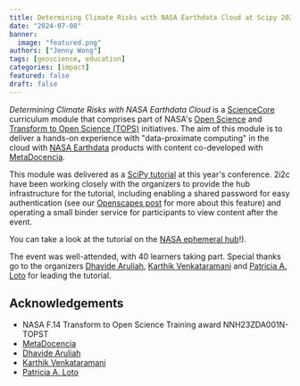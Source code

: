 ```yaml
---
title: Determining Climate Risks with NASA Earthdata Cloud at Scipy 2024 
date: "2024-07-08"
banner:
  image: "featured.png"
authors: ["Jenny Wong"]
tags: [geoscience, education]
categories: [impact]
featured: false
draft: false
---
```


*Determining Climate Risks with NASA Earthdata Cloud* is a [ScienceCore](https://www.nasa.gov/centers-and-facilities/marshall/nasa-boosts-open-science-through-innovative-training/) curriculum module that comprises part of NASA's [Open Science](https://science.nasa.gov/open-science-overview) and [Transform to Open Science (TOPS)](https://nasa.github.io/Transform-to-Open-Science/) initiatives.
The aim of this module is to deliver a hands-on experience with "data-proximate computing" in the cloud with [NASA Earthdata](https://www.earthdata.nasa.gov/) products with content co-developed with [MetaDocencia](https://www.metadocencia.org/).

This module was delivered as a [SciPy tutorial](https://cfp.scipy.org/2024/talk/3DVH7S/) at this year's conference. 2i2c have been working closely with the organizers to provide the hub infrastructure for the tutorial, including enabling a shared password for easy authentication (see our [Openscapes post](/blog/2024/openscapes-sbg-workshop/index) for more about this feature) and operating a small binder service for participants to view content after the event.

You can take a look at the tutorial on the [NASA ephemeral hub](https://binder.opensci.2i2c.cloud/v2/gh/ScienceCore/scipy-2024-climaterisk/HEAD?labpath=00_Introduction_Setup%2F01_Initial_Setup.ipynb)!).

The event was well-attended, with 40 learners taking part. Special thanks go to the organizers [Dhavide Aruliah](https://github.com/dhavide), [Karthik Venkataramani](https://www.linkedin.com/in/karthikvenkataramani/) and [Patricia A. Loto](https://github.com/patriloto) for leading the tutorial.

## Acknowledgements

- NASA F.14 Transform to Open Science Training award NNH23ZDA001N-TOPST
- [MetaDocencia](https://www.metadocencia.org/en/proyecto/nasa-2i2c/)
- [Dhavide Aruliah](https://github.com/dhavide)
- [Karthik Venkataramani](https://www.linkedin.com/in/karthikvenkataramani/)
- [Patricia A. Loto](https://github.com/patriloto)
